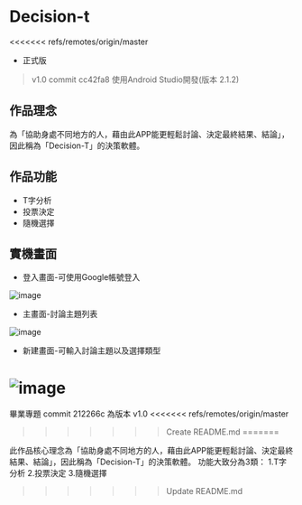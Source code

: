 # Decision-t
<<<<<<< refs/remotes/origin/master
* 正式版
>v1.0 commit cc42fa8
>使用Android Studio開發(版本 2.1.2)

## 作品理念
為「協助身處不同地方的人，藉由此APP能更輕鬆討論、決定最終結果、結論」，因此稱為「Decision-T」的決策軟體。

## 作品功能
* T字分析
* 投票決定
* 隨機選擇

## 實機畫面

* 登入畫面-可使用Google帳號登入

![image](https://github.com/robinaiden/temp/blob/master/001.png)

* 主畫面-討論主題列表

![image](https://github.com/robinaiden/temp/blob/master/002.png)

* 新建畫面-可輸入討論主題以及選擇類型

![image](https://github.com/robinaiden/temp/blob/master/003.png)
=======
畢業專題
commit 212266c 為版本 v1.0
<<<<<<< refs/remotes/origin/master
>>>>>>> Create README.md
=======

此作品核心理念為「協助身處不同地方的人，藉由此APP能更輕鬆討論、決定最終結果、結論」，因此稱為「Decision-T」的決策軟體。
功能大致分為3類：
1.T字分析
2.投票決定
3.隨機選擇
>>>>>>> Update README.md

